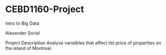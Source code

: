 # CEBD1160-Project
Intro to Big Data

Alexander Sorial

Project Description
Analyse varialbles that affect list price of properties on the island of Montreal.
